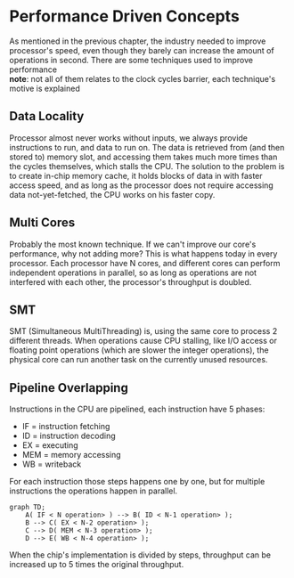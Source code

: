 # Performance Driven Concepts

As mentioned in the previous chapter, the industry needed to improve processor's speed, even though they barely can increase the amount of operations in second. There are some techniques used to improve performance\
**note**: not all of them relates to the clock cycles barrier, each technique's motive is explained

## Data Locality

Processor almost never works without inputs, we always provide instructions to run, and data to run on. The data is retrieved from (and then stored to) memory slot, and accessing them takes much more times than the cycles themselves, which stalls the CPU. The solution to the problem is to create in-chip memory cache, it holds blocks of data in with faster access speed, and as long as the processor does not require accessing data not-yet-fetched, the CPU works on his faster copy.

## Multi Cores

Probably the most known technique. If we can't improve our core's performance, why not adding more? This is what happens today in every processor. Each processor have N cores, and different cores can perform independent operations in parallel, so as long as operations are not interfered with each other, the processor's throughput is doubled.

## SMT

SMT (Simultaneous MultiThreading) is, using the same core to process 2 different threads. When operations cause CPU stalling, like I/O access or floating point operations (which are slower the integer operations), the physical core can run another task on the currently unused resources.

## Pipeline Overlapping

Instructions in the CPU are pipelined, each instruction have 5 phases:
* IF = instruction fetching
* ID = instruction decoding
* EX = executing
* MEM = memory accessing
* WB = writeback

For each instruction those steps happens one by one, but for multiple instructions the operations happen in parallel.
```mermaid
graph TD;
    A( IF < N operation> ) --> B( ID < N-1 operation> );
    B --> C( EX < N-2 operation> );
    C --> D( MEM < N-3 operation> );
    D --> E( WB < N-4 operation> );
```

When the chip's implementation is divided by steps, throughput can be increased up to 5 times the original throughput.
